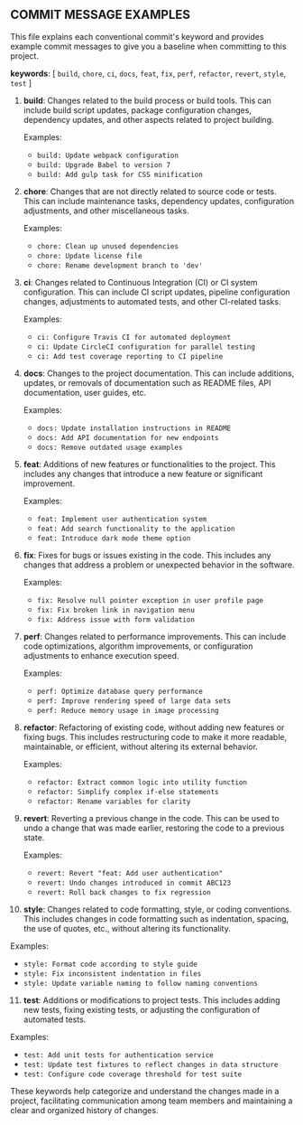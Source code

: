 ## COMMIT MESSAGE EXAMPLES
This file explains each conventional commit's keyword and provides example commit messages to give you a baseline when committing to this project.

**keywords**: [
   `build`,
   `chore`,
   `ci`,
   `docs`,
   `feat`,
   `fix`,
   `perf`,
   `refactor`,
   `revert`,
   `style`,
   `test`
]

1. **build**: Changes related to the build process or build tools. This can include build script updates, package configuration changes, dependency updates, and other aspects related to project building.

    Examples:

    - `build: Update webpack configuration`
    - `build: Upgrade Babel to version 7`
    - `build: Add gulp task for CSS minification`

2. **chore**: Changes that are not directly related to source code or tests. This can include maintenance tasks, dependency updates, configuration adjustments, and other miscellaneous tasks.

    Examples:

    - `chore: Clean up unused dependencies`
    - `chore: Update license file`
    - `chore: Rename development branch to 'dev'`

3. **ci**: Changes related to Continuous Integration (CI) or CI system configuration. This can include CI script updates, pipeline configuration changes, adjustments to automated tests, and other CI-related tasks.

    Examples:

    - `ci: Configure Travis CI for automated deployment`
    - `ci: Update CircleCI configuration for parallel testing`
    - `ci: Add test coverage reporting to CI pipeline`

4. **docs**: Changes to the project documentation. This can include additions, updates, or removals of documentation such as README files, API documentation, user guides, etc.

    Examples:

    - `docs: Update installation instructions in README`
    - `docs: Add API documentation for new endpoints`
    - `docs: Remove outdated usage examples`

5. **feat**: Additions of new features or functionalities to the project. This includes any changes that introduce a new feature or significant improvement.

    Examples:

    - `feat: Implement user authentication system`
    - `feat: Add search functionality to the application`
    - `feat: Introduce dark mode theme option`

6. **fix**: Fixes for bugs or issues existing in the code. This includes any changes that address a problem or unexpected behavior in the software.

    Examples:

    - `fix: Resolve null pointer exception in user profile page`
    - `fix: Fix broken link in navigation menu`
    - `fix: Address issue with form validation`

7. **perf**: Changes related to performance improvements. This can include code optimizations, algorithm improvements, or configuration adjustments to enhance execution speed.

    Examples:

    - `perf: Optimize database query performance`
    - `perf: Improve rendering speed of large data sets`
    - `perf: Reduce memory usage in image processing`

8. **refactor**: Refactoring of existing code, without adding new features or fixing bugs. This includes restructuring code to make it more readable, maintainable, or efficient, without altering its external behavior.

    Examples:

    - `refactor: Extract common logic into utility function`
    - `refactor: Simplify complex if-else statements`
    - `refactor: Rename variables for clarity`

9. **revert**: Reverting a previous change in the code. This can be used to undo a change that was made earlier, restoring the code to a previous state.

    Examples:

    - `revert: Revert "feat: Add user authentication"`
    - `revert: Undo changes introduced in commit ABC123`
    - `revert: Roll back changes to fix regression`

10. **style**: Changes related to code formatting, style, or coding conventions. This includes changes in code formatting such as indentation, spacing, the use of quotes, etc., without altering its functionality.

Examples:

-   `style: Format code according to style guide`
-   `style: Fix inconsistent indentation in files`
-   `style: Update variable naming to follow naming conventions`

11. **test**: Additions or modifications to project tests. This includes adding new tests, fixing existing tests, or adjusting the configuration of automated tests.

Examples:

-   `test: Add unit tests for authentication service`
-   `test: Update test fixtures to reflect changes in data structure`
-   `test: Configure code coverage threshold for test suite`

These keywords help categorize and understand the changes made in a project, facilitating communication among team members and maintaining a clear and organized history of changes.
